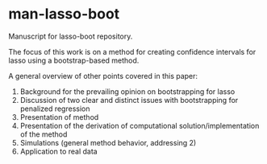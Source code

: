 # man-lasso-boot
Manuscript for lasso-boot repository.

The focus of this work is on a method for creating confidence intervals for lasso using a bootstrap-based method.

A general overview of other points covered in this paper:

1. Background for the prevailing opinion on bootstrapping for lasso
2. Discussion of two clear and distinct issues with bootstrapping for penalized regression
3. Presentation of method
4. Presentation of the derivation of computational solution/implementation of the method
5. Simulations (general method behavior, addressing 2)
6. Application to real data
